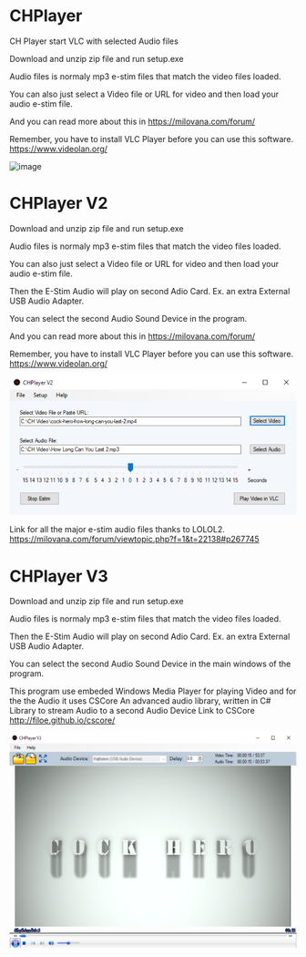 # CHPlayer
CH Player start VLC with selected Audio files

Download and unzip zip file and run setup.exe

Audio files is normaly mp3 e-stim files that match the video files loaded.

You can also just select a Video file or URL for video and then load your audio e-stim file.

And you can read more about this in https://milovana.com/forum/

Remember, you have to install VLC Player before you can use this software. https://www.videolan.org/

![image](https://user-images.githubusercontent.com/46462109/50802293-cea1d080-12e6-11e9-959f-745df68cd9b4.png)

# CHPlayer V2
Download and unzip zip file and run setup.exe

Audio files is normaly mp3 e-stim files that match the video files loaded.

You can also just select a Video file or URL for video and then load your audio e-stim file.

Then the E-Stim Audio will play on second Adio Card. Ex. an extra External USB Audio Adapter.

You can select the second Audio Sound Device in the program. 

And you can read more about this in https://milovana.com/forum/

Remember, you have to install VLC Player before you can use this software. https://www.videolan.org/

![](CHPlayerV2.PNG)

Link for all the major e-stim audio files thanks to LOLOL2. https://milovana.com/forum/viewtopic.php?f=1&t=22138#p267745

# CHPlayer V3
Download and unzip zip file and run setup.exe

Audio files is normaly mp3 e-stim files that match the video files loaded.

Then the E-Stim Audio will play on second Adio Card. Ex. an extra External USB Audio Adapter.

You can select the second Audio Sound Device in the main windows of the program. 

This program use embeded Windows Media Player for playing Video and for the the Audio it uses 
CSCore An advanced audio library, written in C# Library to stream Audio to a second Audio Device
Link to CSCore http://filoe.github.io/cscore/

![](CHPlayerV3.0.0.png)
